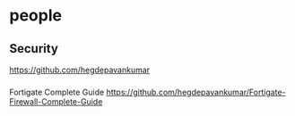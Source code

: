 # people

## Security
https://github.com/hegdepavankumar

### 
Fortigate Complete Guide
https://github.com/hegdepavankumar/Fortigate-Firewall-Complete-Guide
